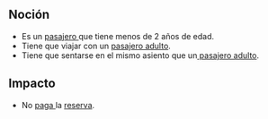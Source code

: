 ## Noción

* Es un [pasajero ](https://app.nuclino.com/Curso-LEL/Agencia-de-Viajes/Sujeto-Pasajero-1aca8769-d624-47f7-9373-9682438afab4)que tiene menos de 2 años de edad.
* Tiene que viajar con un [pasajero adulto](https://app.nuclino.com/Curso-LEL/Agencia-de-Viajes/Pasajero-Adulto-3697aa29-48d6-48cb-8aef-abaa8d80ae2b).
* Tiene que sentarse en el mismo asiento que un[ pasajero adulto](https://app.nuclino.com/Curso-LEL/Agencia-de-Viajes/Pasajero-Adulto-3697aa29-48d6-48cb-8aef-abaa8d80ae2b).

## Impacto

* No [paga ](https://app.nuclino.com/Curso-LEL/Agencia-de-Viajes/Verbo-Pagar-277455b0-bc20-4844-94c7-c7ccea3fe5e2)la [reserva](https://app.nuclino.com/Curso-LEL/Agencia-de-Viajes/Objeto-Reserva-f6cb1208-721f-4cea-895b-40a0e9825210).